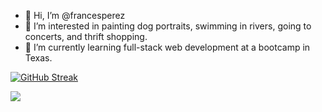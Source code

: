 - 👋 Hi, I’m @francesperez
- 👀 I’m interested in painting dog portraits, swimming in rivers, going to concerts, and thrift shopping.
- 🌱 I’m currently learning full-stack web development at a bootcamp in Texas.

[![GitHub Streak](https://streak-stats.demolab.com?user=francesperez&theme=blueberry_duo)](https://git.io/streak-stats)

<img src="{https://img.shields.io/badge/Gmail-D14836?style=for-the-badge&logo=gmail&logoColor=white}" />


<!---
francesperez/francesperez is a ✨ special ✨ repository because its `README.md` (this file) appears on your GitHub profile.
You can click the Preview link to take a look at your changes.
--->
